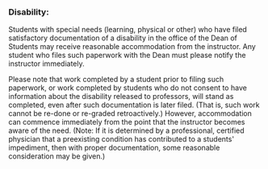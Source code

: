 ### Disability:

Students with special needs (learning, physical or other) who have filed satisfactory documentation of a disability in the office of the Dean of Students may receive reasonable accommodation from the instructor. Any student who files such paperwork with the Dean must please notify the instructor immediately.

Please note that work completed by a student prior to filing such paperwork, or work completed by students who do not consent to have information about the disability released to professors, will stand as completed, even after such documentation is later filed. (That is, such work cannot be re-done or re-graded retroactively.) However, accommodation can commence immediately from the point that the instructor becomes aware of the need. (Note: If it is determined by a professional, certified physician that a preexisting condition has contributed to a students' impediment, then with proper documentation, some reasonable consideration may be given.)
